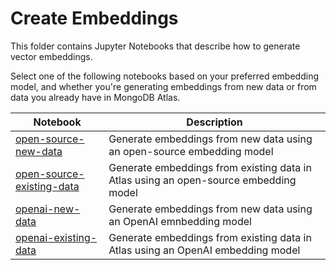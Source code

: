 # Create Embeddings

This folder contains Jupyter Notebooks that describe how to generate
vector embeddings.

Select one of the following notebooks based on your preferred 
embedding model, and whether you're generating embeddings from 
new data or from data you already have in MongoDB Atlas. 

| Notebook | Description |
|----------|-------------|
| [open-source-new-data](https://github.com/mongodb/docs-notebooks/blob/main/create-embeddings/open-source-new-data.ipynb) | Generate embeddings from new data using an open-source embedding model |
| [open-source-existing-data](https://github.com/mongodb/docs-notebooks/blob/main/create-embeddings/open-source-existing-data.ipynb) | Generate embeddings from  existing data in Atlas using an open-source embedding model |
| [openai-new-data](https://github.com/mongodb/docs-notebooks/blob/main/create-embeddings/openai-new-data.ipynb) | Generate embeddings from new data using an OpenAI emnbedding model |
| [openai-existing-data](https://github.com/mongodb/docs-notebooks/blob/main/create-embeddings/openai-existing-data.ipynb) | Generate embeddings from existing data in Atlas using an OpenAI embedding model |
